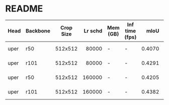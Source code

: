 # README
| Head | Backbone | Crop Size | Lr schd | Mem (GB) | Inf time (fps) |  mIoU  | mIoU(multi scale) |                                                                                                                                                                            download                                                                                                                                                                            |
|------|----------|-----------|--------:|----------|----------------|-------:|-------------------|----------------------------------------------------------------------------------------------------------------------------------------------------------------------------------------------------------------------------------------------------------------------------------------------------------------------------------------------------------------|
| uper | r50      | 512x512   |   80000 | -        | -              | 0.4070 | -                 | [model](https://open-mmlab.s3.ap-northeast-2.amazonaws.com/mmsegmentation/models/upernet/uper_r50_512x512_80ki_ade/uper_r50_512x512_80ki_ade_20200614_144127-a14e4c1d.pth) &#124; [log](https://open-mmlab.s3.ap-northeast-2.amazonaws.com/mmsegmentation/models/upernet/uper_r50_512x512_80ki_ade/uper_r50_512x512_80ki_ade-20200614_144127.log.json)         |
| uper | r101     | 512x512   |   80000 | -        | -              | 0.4291 | -                 | [model](https://open-mmlab.s3.ap-northeast-2.amazonaws.com/mmsegmentation/models/upernet/uper_r101_512x512_80ki_ade/uper_r101_512x512_80ki_ade_20200614_185117-dd511120.pth) &#124; [log](https://open-mmlab.s3.ap-northeast-2.amazonaws.com/mmsegmentation/models/upernet/uper_r101_512x512_80ki_ade/uper_r101_512x512_80ki_ade-20200614_185117.log.json)     |
| uper | r50      | 512x512   |  160000 | -        | -              | 0.4205 | -                 | [model](https://open-mmlab.s3.ap-northeast-2.amazonaws.com/mmsegmentation/models/upernet/uper_r50_512x512_160ki_ade/uper_r50_512x512_160ki_ade_20200615_184328-231248bc.pth) &#124; [log](https://open-mmlab.s3.ap-northeast-2.amazonaws.com/mmsegmentation/models/upernet/uper_r50_512x512_160ki_ade/uper_r50_512x512_160ki_ade-20200615_184328.log.json)     |
| uper | r101     | 512x512   |  160000 | -        | -              | 0.4382 | -                 | [model](https://open-mmlab.s3.ap-northeast-2.amazonaws.com/mmsegmentation/models/upernet/uper_r101_512x512_160ki_ade/uper_r101_512x512_160ki_ade_20200615_161951-a1183c46.pth) &#124; [log](https://open-mmlab.s3.ap-northeast-2.amazonaws.com/mmsegmentation/models/upernet/uper_r101_512x512_160ki_ade/uper_r101_512x512_160ki_ade-20200615_161951.log.json) |
